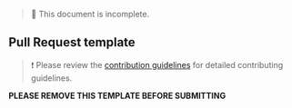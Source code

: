 > :construction: This document is incomplete.

## Pull Request template



> :exclamation: Please review the [contribution guidelines](../docs/CONTRIBUTING.md) for detailed contributing guidelines.

**PLEASE REMOVE THIS TEMPLATE BEFORE SUBMITTING**
